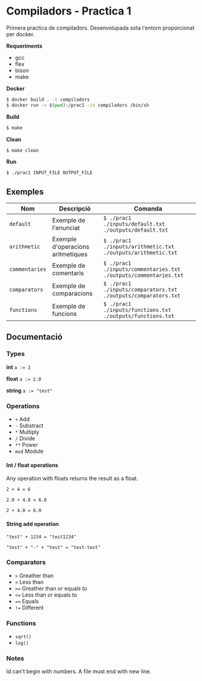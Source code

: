 # Compiladors - Practica 1

Primera practica de compiladors. Desenvolupada sota l'entorn proporcionat per docker. 

**Requeriments**
 -  gcc 
 - flex 
 - bison 
 - make 
 
**Docker**
```sh
$ docker build . -t compiladors
$ docker run -v $(pwd):/prac1 -it compiladors /bin/sh
```
**Build**
```sh
$ make
```
**Clean**
```sh
$ make clean
```
**Run**
```sh
$ ./prac1 INPUT_FILE OUTPUT_FILE
```
## Exemples

|  Nom  | Descripció |  Comanda  |
| - | - | - |
|  `default`  | Exemple de l'enunciat | `$ ./prac1 ./inputs/default.txt ./outputs/default.txt` |
|  `arithmetic`  | Exemple d'operacions aritmetiques | `$ ./prac1 ./inputs/arithmetic.txt ./outputs/arithmetic.txt` |
|  `commentaries`  | Exemple de comentaris | `$ ./prac1 ./inputs/commentaries.txt ./outputs/commentaries.txt` |
|  `comparators`  | Exemple de comparacions | `$ ./prac1 ./inputs/comparators.txt ./outputs/comparators.txt` |
|  `functions`  | Exemple de funcions | `$ ./prac1 ./inputs/functions.txt ./outputs/functions.txt` |

## Documentació
### Types
**int**
`a := 2`

**float**
`a := 2.0`

**string**
`a := "test"`

### Operations
- `+` Add
- `-` Substract
- `*` Multiply
- `/` Divide
- `**` Power
- `mod` Module
#### Int / float operations 
Any operation with floats returns the result as a float.

`2 + 4 = 6`

`2.0 + 4.0 = 6.0`

`2 + 4.0 = 6.0`

#### String add operation 
`"test" + 1234 = "test1234"`

`"test" + "-" + "test" = "test-test"`

### Comparators
- `>` Greather than
- `<` Less than
- `>=` Greather than or equals to
- `<=` Less than or equals to
- `==` Equals
- `!=` Different

### Functions
- `sqrt()`
- `log()`

### Notes
Id can't begin with numbers.
A file must end with new line.
